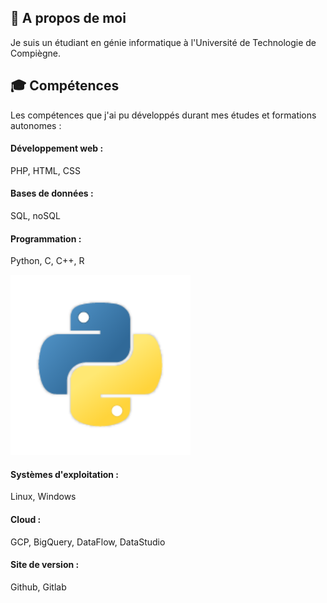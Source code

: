 ## 👋 A propos de moi 


Je suis un étudiant en génie informatique à l'Université de Technologie de Compiègne.

## 🎓 Compétences

Les compétences que j'ai pu développés durant mes études et formations autonomes :

#### Développement web : 

PHP, HTML, CSS

#### Bases de données : 

SQL, noSQL


#### Programmation : 

Python, C, C++, R

![Python](https://github.com/github/explore/blob/master/topics/python/python.png)


#### Systèmes d'exploitation : 

Linux, Windows

#### Cloud :

GCP, BigQuery, DataFlow, DataStudio 

#### Site de version :

Github, Gitlab




